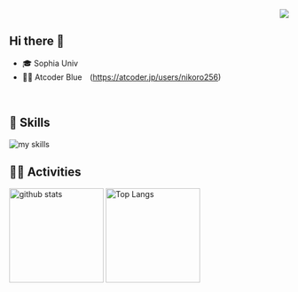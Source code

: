 <!--
**nikoro256/nikoro256** is a ✨ _special_ ✨ repository because its `README.md` (this file) appears on your GitHub profile.

Here are some ideas to get you started:

- 🔭 I’m currently working on ...
- 🌱 I’m currently learning ...
- 👯 I’m looking to collaborate on ...
- 🤔 I’m looking for help with ...
- 💬 Ask me about ...
- 📫 How to reach me: [Twitter - @1buk109](https://twitter.com/1buk109)
- 😄 Pronouns: ...
- ⚡ Fun fact: ...
-->


<div align="right">
  <img src="https://komarev.com/ghpvc/?username=1buk109" />
</div>

## Hi there 👋
- 🎓 Sophia Univ
- 🧑‍💻 Atcoder Blue　(https://atcoder.jp/users/nikoro256)
<br>

<!-- アイコンの選択肢一覧：https://arc.net/l/quote/zizyykfh -->

## 🌱 Skills
<img alt="my skills" src="https://skillicons.dev/icons?theme=dark&perline=7&i=python,pytorch,fastapi,react,ts,mysql,docker,git,discord,notion" />
<br>

## 🏃‍♀️ Activities
<div align="left"> 
  <img alt="github stats" height="170px" src="https://github-readme-stats-gold-mu.vercel.app/api?username=nikoro256&theme=transparent&layout=compact&count_private=true" />
  <img alt="Top Langs" height="170px" src="https://github-readme-stats-gold-mu.vercel.app/api/top-langs/?username=nikoro256&theme=transparent&count_private=true" />
</div>
